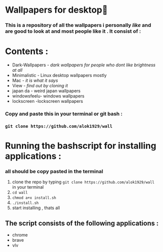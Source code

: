 # Wallpapers for desktop🧱

### This is a repository of all the wallpapers i personally *like* and are good to look at and most people like it . It consist of :

# Contents :

 -  Dark-Wallpapers - *dark wallpapers for people who dont like brightness at all*
 -  Minimalistic - Linux desktop wallpapers mostly
 -  Mac - *it is what it says*
 - View - *find out by cloning it*
 - japan da - weird japan wallpapers
 - windowsfeelu- windows wallpapers
 - lockscreen -lockscreen wallpapers

### Copy and paste this in your terminal or git bash :

### `git clone https://github.com/alok1929/wall`



# Running the bashscript for installing applications :
### all should be copy pasted in the terminal 
1. clone the repo by typing `git clone https://github.com/alok1929/wall` in your terminal
2. `cd wall`
3. `chmod a+x install.sh`
4. `./install.sh`
5. start installing , thats all

## The script consists of the following applications :
* chrome
* brave
* vlv
